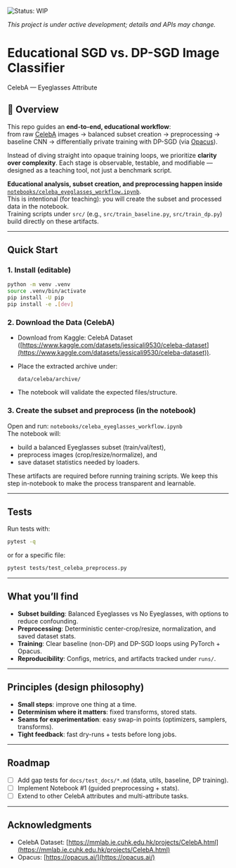 ![Status: WIP](https://img.shields.io/badge/status-WIP-orange)

_This project is under active development; details and APIs may change._

# Educational SGD vs. DP-SGD Image Classifier
CelebA — Eyeglasses Attribute

## 📖 Overview

This repo guides an **end-to-end, educational workflow**:  
from raw [CelebA](https://mmlab.ie.cuhk.edu.hk/projects/CelebA.html) images → balanced subset creation → preprocessing → baseline CNN → differentially private training with DP-SGD (via [Opacus](https://opacus.ai/)).

Instead of diving straight into opaque training loops, we prioritize **clarity over complexity**. Each stage is observable, testable, and modifiable — designed as a teaching tool, not just a benchmark script.

**Educational analysis, subset creation, and preprocessing happen inside** [`notebooks/celeba_eyeglasses_workflow.ipynb`](notebooks/celeba_eyeglasses_workflow.ipynb).  
This is intentional (for teaching): you will create the subset and processed data in the notebook.  
Training scripts under `src/` (e.g., `src/train_baseline.py`, `src/train_dp.py`) build directly on these artifacts.

---

## Quick Start

### 1. Install (editable)
```bash
python -m venv .venv
source .venv/bin/activate
pip install -U pip
pip install -e .[dev]
````

### 2. Download the Data (CelebA)

* Download from Kaggle: CelebA Dataset ([https://www.kaggle.com/datasets/jessicali9530/celeba-dataset](https://www.kaggle.com/datasets/jessicali9530/celeba-dataset)).
* Place the extracted archive under:

  ```
  data/celeba/archive/
  ```
* The notebook will validate the expected files/structure.

### 3. Create the subset and preprocess (in the notebook)

Open and run: `notebooks/celeba_eyeglasses_workflow.ipynb`  
The notebook will:
- build a balanced Eyeglasses subset (train/val/test),
- preprocess images (crop/resize/normalize), and
- save dataset statistics needed by loaders.

These artifacts are required before running training scripts. We keep this step in-notebook to make the process transparent and learnable.


---

## Tests

Run tests with:

```bash
pytest -q
```

or for a specific file:

```bash
pytest tests/test_celeba_preprocess.py
```

---

## What you’ll find

- **Subset building**: Balanced Eyeglasses vs No Eyeglasses, with options to reduce confounding.
- **Preprocessing**: Deterministic center-crop/resize, normalization, and saved dataset stats.
- **Training**: Clear baseline (non-DP) and DP-SGD loops using PyTorch + Opacus.
- **Reproducibility**: Configs, metrics, and artifacts tracked under `runs/`.

---

## Principles (design philosophy)

- **Small steps**: improve one thing at a time.
- **Determinism where it matters**: fixed transforms, stored stats.
- **Seams for experimentation**: easy swap-in points (optimizers, samplers, transforms).
- **Tight feedback**: fast dry-runs + tests before long jobs.

---

## Roadmap

- [ ] Add gap tests for `docs/test_docs/*.md` (data, utils, baseline, DP training).
- [ ] Implement Notebook #1 (guided preprocessing + stats).
- [ ] Extend to other CelebA attributes and multi-attribute tasks.

---

## Acknowledgments

* CelebA Dataset: [https://mmlab.ie.cuhk.edu.hk/projects/CelebA.html](https://mmlab.ie.cuhk.edu.hk/projects/CelebA.html)
* Opacus: [https://opacus.ai/](https://opacus.ai/)

